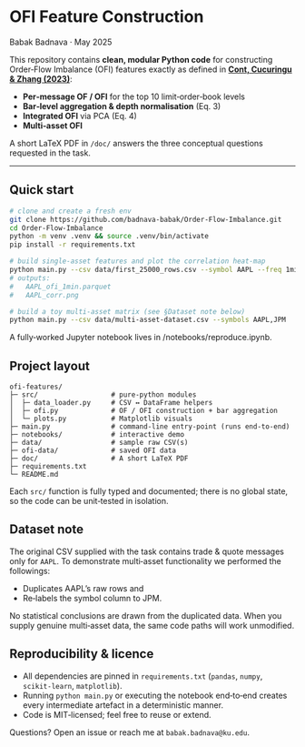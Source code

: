 # OFI Feature Construction
Babak Badnava · May 2025

This repository contains **clean, modular Python code** for constructing  
Order‑Flow Imbalance (OFI) features exactly as defined in **<a href="https://arxiv.org/abs/2112.13213">Cont, Cucuringu & Zhang (2023)</a>**:

* **Per‑message OF / OFI** for the top 10 limit‑order‑book levels  
* **Bar‑level aggregation & depth normalisation** (Eq. 3)  
* **Integrated OFI** via PCA (Eq. 4)  
* **Multi‑asset OFI**

A short LaTeX PDF in `/doc/` answers the three conceptual questions requested in the task.

---

## Quick start

```bash
# clone and create a fresh env
git clone https://github.com/badnava-babak/Order-Flow-Imbalance.git
cd Order-Flow-Imbalance
python -m venv .venv && source .venv/bin/activate
pip install -r requirements.txt

# build single‑asset features and plot the correlation heat‑map
python main.py --csv data/first_25000_rows.csv --symbol AAPL --freq 1min
# outputs:
#   AAPL_ofi_1min.parquet
#   AAPL_corr.png

# build a toy multi‑asset matrix (see §Dataset note below)
python main.py --csv data/multi-asset-dataset.csv --symbols AAPL,JPM
```
A fully‑worked Jupyter notebook lives in /notebooks/reproduce.ipynb.

## Project layout
```
ofi-features/
├─ src/                  # pure‑python modules
│  ├─ data_loader.py     # CSV ↔ DataFrame helpers
│  ├─ ofi.py             # OF / OFI construction + bar aggregation
│  └─ plots.py           # Matplotlib visuals
├─ main.py               # command‑line entry‑point (runs end‑to‑end)
├─ notebooks/            # interactive demo
├─ data/                 # sample raw CSV(s)
├─ ofi-data/             # saved OFI data
├─ doc/                  # A short LaTeX PDF
├─ requirements.txt
└─ README.md
```
Each ```src/``` function is fully typed and documented; there is no global state, so the code can be unit‑tested in isolation.

## Dataset note

The original CSV supplied with the task contains trade & quote messages only for ```AAPL```.
To demonstrate multi‑asset functionality we performed the followings:

* Duplicates AAPL’s raw rows and
* Re‑labels the symbol column to JPM.

No statistical conclusions are drawn from the duplicated data.
When you supply genuine multi‑asset data, the same code paths will work unmodified.


## Reproducibility & licence

* All dependencies are pinned in ```requirements.txt``` (```pandas```, ```numpy```, ```scikit‑learn```, ```matplotlib```).
* Running ```python main.py``` or executing the notebook end‑to‑end creates every intermediate artefact in a deterministic manner.
* Code is MIT‑licensed; feel free to reuse or extend.

Questions? Open an issue or reach me at ```babak.badnava@ku.edu```.